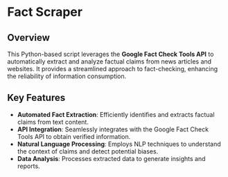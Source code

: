 # Fact Scraper  

## Overview  
This Python-based script leverages the **Google Fact Check Tools API** to automatically extract and analyze factual claims from news articles and websites. It provides a streamlined approach to fact-checking, enhancing the reliability of information consumption.  

## Key Features  
- **Automated Fact Extraction**: Efficiently identifies and extracts factual claims from text content.  
- **API Integration**: Seamlessly integrates with the Google Fact Check Tools API to obtain verified information.  
- **Natural Language Processing**: Employs NLP techniques to understand the context of claims and detect potential biases.  
- **Data Analysis**: Processes extracted data to generate insights and reports.  
